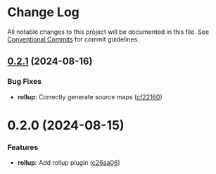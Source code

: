 # Change Log

All notable changes to this project will be documented in this file.
See [Conventional Commits](https://conventionalcommits.org) for commit guidelines.

## [0.2.1](https://github.com/liip/class-prefixer/compare/@liip/rollup-plugin-ast-transform@0.2.0...@liip/rollup-plugin-ast-transform@0.2.1) (2024-08-16)

### Bug Fixes

- **rollup:** Correctly generate source maps ([cf22160](https://github.com/liip/class-prefixer/commit/cf22160b8f15486cc932bdff0b9cc5d2c92232ac))

# 0.2.0 (2024-08-15)

### Features

- **rollup:** Add rollup plugin ([c26aa06](https://github.com/liip/class-prefixer/commit/c26aa060f4dcc38afac849288623b06c6ec41038))
